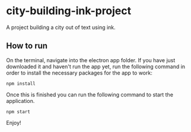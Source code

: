 # city-building-ink-project
A project building a city out of text using ink.

## How to run

On the terminal, navigate into the electron app folder.
If you have just downloaded it and haven't run the app yet, run the following command in order to install the necessary packages for the app to work:

`npm install`

Once this is finished you can run the following command to start the application.

`npm start`

Enjoy!
